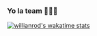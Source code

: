 ### Yo la team 👋👋👋
[![willianrod's wakatime stats](https://github-readme-stats.vercel.app/api/wakatime?username=@Natchez)](https://github.com/anuraghazra/github-readme-stats)
<!--
**RenNatchez/RenNatchez** is a ✨ _special_ ✨ repository because its `README.md` (this file) appears on your GitHub profile.

Here are some ideas to get you started:

- 🔭 I’m currently working on ...
- 🌱 I’m currently learning ...
- 👯 I’m looking to collaborate on ...
- 🤔 I’m looking for help with ...
- 💬 Ask me about ...
- 📫 How to reach me: ...
- 😄 Pronouns: ...
- ⚡ Fun fact: ...
-->
